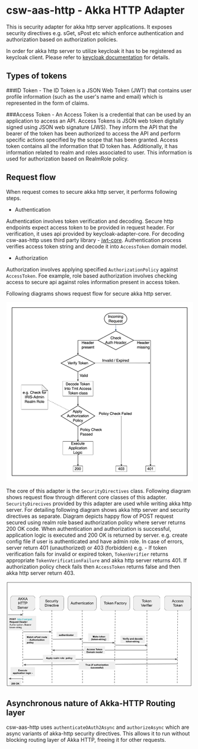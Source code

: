 # csw-aas-http - Akka HTTP Adapter 

This is security adapter for akka http server applications. It exposes security directives e.g. sGet, sPost etc which enforce
authentication and authorization based on authorization policies.

In order for akka http server to utilize keycloak it has to be registered as keycloak client. Please refer to [keycloak documentation](https://www.keycloak.org/docs/latest/getting_started/index.html)
for details.

## Types of tokens

###ID Token - 
The ID Token is a JSON Web Token (JWT) that contains user profile information (such as the user's name and email) 
which is represented in the form of claims.

###Access Token - 
An Access Token is a credential that can be used by an application to access an API. Access Tokens is JSON web token digitally 
signed using JSON web signature (JWS). They inform the API that the bearer of the token has been authorized to access the API and perform 
specific actions specified by the scope that has been granted. Access token contains all the information that ID token has. 
Additionally, it has information related to realm and roles associated to user. This information is used for authorization 
based on RealmRole policy.

## Request flow 

When request comes to secure akka http server, it performs following steps.

- Authentication 

Authentication involves token verification and decoding. Secure http endpoints expect access token to be provided in request header. 
For verification, it uses api provided by keycloak-adapter-core. For decoding csw-aas-http uses third party library - [jwt-core](https://github.com/jwt-scala/jwt-scala).
Authentication process verifies access token string and decode 
it into `AccessToken` domain model. 

- Authorization

Authorization involves applying specified `AuthorizationPolicy` against `AccessToken`. Foe example, role based authorization 
involves checking access to secure api against roles information present in access token.
 
Following diagrams shows request flow for secure akka http server.

![akka-http-workflow.png](akka-http-workflow.png) 



The core of this adapter is the `SecurityDirectives` class. Following diagram shows request flow through different core classes
of this adapter. `SecurityDirecives` provided by this adapter are used while writing akka http server. For detailing following
diagram shows akka http server and security directives as separate. Diagram depicts happy flow of POST request secured using realm 
role based authorization policy where server returns 200 OK code. When authentication and authorization is successful, application logic
is executed and 200 OK is returned by server. e.g. create config file if user is authenticated and have admin role. 
In case of errors, server return 401 (unauthorized) or 403 (forbidden) e.g. - If token verification fails for invalid or 
expired token, `TokenVerifier` returns appropriate `TokenVerificationFailure` and akka http server returns 401. 
If authorization policy check fails then `AccessToken` returns false and then akka http server return 403.

![aas-http-sequence-diagram](aas-http-sequence-diagram.png)

## Asynchronous nature of Akka-HTTP Routing layer

csw-aas-http uses `authenticateOAuth2Async` and `authorizeAsync` which are async variants of akka-http security directives. This allows 
it to run without blocking routing layer of Akka HTTP, freeing it for other requests.
